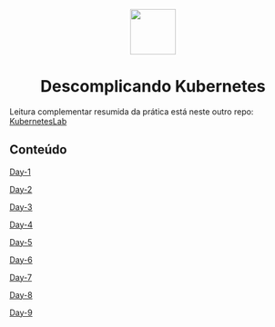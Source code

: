 <p align="center"> <image src="https://user-images.githubusercontent.com/12403699/227604690-54fb4263-a38a-4cd5-a4dc-951b19861625.png" width="80" height="80"> </p>
<h1 align ="center"> Descomplicando Kubernetes </h1>

Leitura complementar resumida da prática está neste outro repo: [KubernetesLab](https://github.com/deciocferreira/KubernetesLab/tree/main)

## <a name=“section”><a/> Conteúdo 
[Day-1](https://github.com/deciocferreira/Descomplicando-K8s/blob/main/day-1/day1.md#-k8s-)

[Day-2](https://github.com/deciocferreira/Descomplicando-K8s/blob/main/day-2/day1.md#-k8s-)

[Day-3](https://github.com/deciocferreira/Descomplicando-K8s/blob/main/day-3/day1.md#-k8s-)

[Day-4](https://github.com/deciocferreira/Descomplicando-K8s/blob/main/day-4/day1.md#-k8s-)

[Day-5](https://github.com/deciocferreira/Descomplicando-K8s/blob/main/day-5/day1.md#-k8s-)

[Day-6](https://github.com/deciocferreira/Descomplicando-K8s/blob/main/day-6/day1.md#-k8s-)

[Day-7](https://github.com/deciocferreira/Descomplicando-K8s/blob/main/day-7/day1.md#-k8s-)

[Day-8](https://github.com/deciocferreira/Descomplicando-K8s/blob/main/day-8/day1.md#-k8s-)

[Day-9](https://github.com/deciocferreira/Descomplicando-K8s/blob/main/day-9/day1.md#-k8s-)

